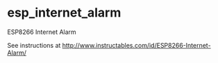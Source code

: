 # esp_internet_alarm
ESP8266 Internet Alarm 

See instructions at http://www.instructables.com/id/ESP8266-Internet-Alarm/
